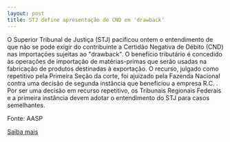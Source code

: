 ```yaml
---
layout: post
title: STJ define apresentação de CND em 'drawback'
---
```

<p>O Superior Tribunal de Justiça (STJ) pacificou ontem o entendimento de que não se pode exigir do contribuinte a Certidão Negativa de Débito (CND) nas importações sujeitas ao "drawback". O benefício tributário é concedido às operações de importação de matérias-primas que serão usadas na fabricação de produtos destinadas à exportação. O recurso, julgado como repetitivo pela Primeira Seção da corte, foi ajuizado pela Fazenda Nacional contra uma decisão de segunda instância que beneficiou a empresa R.C. . Por ser uma decisão em recurso repetitivo, os Tribunais Regionais Federais e a primeira instância devem adotar o entendimento do STJ para casos semelhantes. </p><p>Fonte: AASP</p><p><a href="http://www.aasp.org.br/aasp/imprensa/clipping/cli_noticia.asp?idnot=6468" target="_blank">Saiba mais </a></p>
